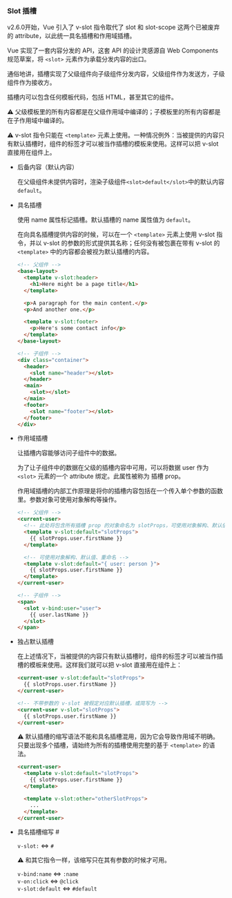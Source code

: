 ### Slot 插槽

v2.6.0开始，Vue 引入了 v-slot 指令取代了 slot 和 slot-scope 这两个已被废弃的 attribute，以此统一具名插槽和作用域插槽。

Vue 实现了一套内容分发的 API，这套 API 的设计灵感源自 Web Components 规范草案，将 `<slot>` 元素作为承载分发内容的出口。

通俗地讲，插槽实现了父级组件向子级组件分发内容，父级组件作为发送方，子级组件作为接收方。

插槽内可以包含任何模板代码，包括 HTML，甚至其它的组件。

⚠️ 父级模板里的所有内容都是在父级作用域中编译的；子模板里的所有内容都是在子作用域中编译的。

⚠️ v-slot 指令只能在 `<template>` 元素上使用。一种情况例外：当被提供的内容只有默认插槽时，组件的标签才可以被当作插槽的模板来使用。这样可以把 v-slot 直接用在组件上。



- 后备内容（默认内容）

  在父级组件未提供内容时，渲染子级组件`<slot>default</slot>`中的默认内容 `default`。

- 具名插槽

  使用 name 属性标记插槽。默认插槽的 name 属性值为 `default`。

  在向具名插槽提供内容的时候，可以在一个 `<template>` 元素上使用 v-slot 指令，并以 v-slot 的参数的形式提供其名称；任何没有被包裹在带有 v-slot 的 `<template>` 中的内容都会被视为默认插槽的内容。

  ```html
  <!-- 父组件 -->
  <base-layout>
    <template v-slot:header>
      <h1>Here might be a page title</h1>
    </template>

    <p>A paragraph for the main content.</p>
    <p>And another one.</p>

    <template v-slot:footer>
      <p>Here's some contact info</p>
    </template>
  </base-layout>

  <!-- 子组件 -->
  <div class="container">
    <header>
      <slot name="header"></slot>
    </header>
    <main>
      <slot></slot>
    </main>
    <footer>
      <slot name="footer"></slot>
    </footer>
  </div>
  ```

- 作用域插槽

  让插槽内容能够访问子组件中的数据。

  为了让子组件中的数据在父级的插槽内容中可用，可以将数据 user 作为 `<slot>` 元素的一个 attribute 绑定。此属性被称为 插槽 prop。

  作用域插槽的内部工作原理是将你的插槽内容包括在一个传入单个参数的函数里。参数对象可使用对象解构等操作。

  ```html
  <!-- 父组件 -->
  <current-user>
    <!-- 此处将包含所有插槽 prop 的对象命名为 slotProps，可使用对象解构、默认值、重命名 -->
    <template v-slot:default="slotProps">
      {{ slotProps.user.firstName }}
    </template>

    <!-- 可使用对象解构、默认值、重命名 -->
    <template v-slot:default="{ user: person }">
      {{ slotProps.user.firstName }}
    </template>
  </current-user>

  <!-- 子组件 -->
  <span>
    <slot v-bind:user="user">
      {{ user.lastName }}
    </slot>
  </span>
  ```

- 独占默认插槽

  在上述情况下，当被提供的内容只有默认插槽时，组件的标签才可以被当作插槽的模板来使用。这样我们就可以把 v-slot 直接用在组件上：

  ```html
  <current-user v-slot:default="slotProps">
    {{ slotProps.user.firstName }}
  </current-user>

  <!-- 不带参数的 v-slot 被假定对应默认插槽，或简写为 -->
  <current-user v-slot="slotProps">
    {{ slotProps.user.firstName }}
  </current-user>
  ```

  ⚠️ 默认插槽的缩写语法不能和具名插槽混用，因为它会导致作用域不明确。只要出现多个插槽，请始终为所有的插槽使用完整的基于 `<template>` 的语法。

  ```html
  <current-user>
    <template v-slot:default="slotProps">
      {{ slotProps.user.firstName }}
    </template>

    <template v-slot:other="otherSlotProps">
      ...
    </template>
  </current-user>
  ```

- 具名插槽缩写 #

  `v-slot:` <=> `#`

  ⚠️ 和其它指令一样，该缩写只在其有参数的时候才可用。

  `v-bind:name` <=> `:name`  
  `v-on:click` <=> `@click`  
  `v-slot:default` <=> `#default`  

